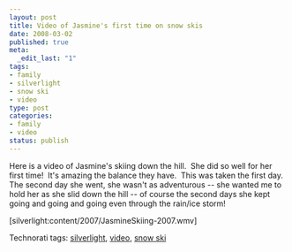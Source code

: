 ```yaml
--- 
layout: post
title: Video of Jasmine's first time on snow skis
date: 2008-03-02
published: true
meta: 
  _edit_last: "1"
tags: 
- family
- silverlight
- snow ski
- video
type: post
categories: 
- family
- video
status: publish
---
```

Here is a video of Jasmine's skiing down the hill.  She did so well for her first time!  It's amazing the balance they have.  This was taken the first day.  The second day she went, she wasn't as adventurous -- she wanted me to hold her as she slid down the hill -- of course the second days she kept going and going and going even through the rain/ice storm!

[silverlight:content/2007/JasmineSkiing-2007.wmv]<div class="wlWriterSmartContent" style="margin: 0px;padding: 0px">Technorati tags: [silverlight](http://technorati.com/tags/silverlight), [video](http://technorati.com/tags/video), [snow ski](http://technorati.com/tags/snow%20ski)</div>
